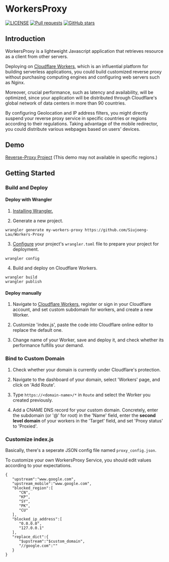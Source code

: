 # WorkersProxy

[![LICENSE](https://img.shields.io/github/license/Siujoeng-Lau/WorkersProxy.svg?style=for-the-badge)](https://github.com/Siujoeng-Lau/WorkersProxy/blob/master/LICENSE)
[![Pull requests](https://img.shields.io/github/issues-pr-closed/Siujoeng-Lau/WorkersProxy?style=for-the-badge)](https://github.com/Siujoeng-Lau/WorkersProxy/pulls)
[![GitHub stars](https://img.shields.io/github/stars/Siujoeng-Lau/WorkersProxy?style=for-the-badge)](https://github.com/Siujoeng-Lau/WorkersProxy/stargazers)

## Introduction
WorkersProxy is a lightweight Javascript application that retrieves resource as a client from other servers.

Deploying on [Cloudflare Workers](https://www.cloudflare.com/products/cloudflare-workers/), which is an influential platform for building serverless applications, you could build customized reverse proxy without purchasing computing engines and configuring web servers such as Nginx.

Moreover, crucial performance, such as latency and availability, will be optimized, since your application will be distributed through Cloudflare's global network of data centers in more than 90 countries.

By configuring Geolocation and IP address filters, you might directly suspend your reverse proxy service in specific countries or regions according to their regulations. Taking advantage of the mobile redirector, you could distribute various webpages based on users' devices.

## Demo
[Reverse-Proxy Project](https://cdn.reverse-proxy.live) (This demo may not available in specific regions.)

## Getting Started

### Build and Deploy

#### Deploy with Wrangler

1. [Installing Wrangler.](https://github.com/cloudflare/wrangler#installation)

2. Generate a new project.

```
wrangler generate my-workers-proxy https://github.com/Siujoeng-Lau/Workers-Proxy
```

3. [Configure](https://developers.cloudflare.com/workers/quickstart/#configure) your project's `wrangler.toml` file to prepare your project for deployment.

```
wrangler config
```

4. Build and deploy on Cloudflare Workers.

```
wrangler build
wrangler publish
```

#### Deploy manually

1. Navigate to [Cloudflare Workers](https://workers.cloudflare.com), register or sign in your Cloudflare account, and set custom subdomain for workers, and create a new Worker.

2. Customize 'index.js', paste the code into Cloudflare online editor to replace the default one.

3. Change name of your Worker, save and deploy it, and check whether its performance fulfills your demand.

### Bind to Custom Domain

1. Check whether your domain is currently under Cloudflare's protection.

2. Navigate to the dashboard of your domain, select 'Workers' page, and click on 'Add Route'.

3. Type `https://<domain-name>/*` in `Route` and select the Worker you created previously.

4. Add a CNAME DNS record for your custom domain. Concretely, enter the subdomain (or '@' for root) in the 'Name' field, enter the **second level domain** of your workers in the 'Target' field, and set 'Proxy status' to 'Proxied'.

### Customize index.js

Basically, there's a seperate JSON config file named `proxy_config.json`.

To customize your own WorkersProxy Service, you should edit values according to your expectations.

```
{ 
   "upstream":"www.google.com",
   "upstream_mobile":"www.google.com",
   "blocked_region":[ 
      "CN",
      "KP",
      "SY",
      "PK",
      "CU"
   ],
   "blocked_ip_address":[ 
      "0.0.0.0",
      "127.0.0.1"
   ],
   "replace_dict":{ 
      "$upstream":"$custom_domain",
      "//google.com":""
   }
}
```
